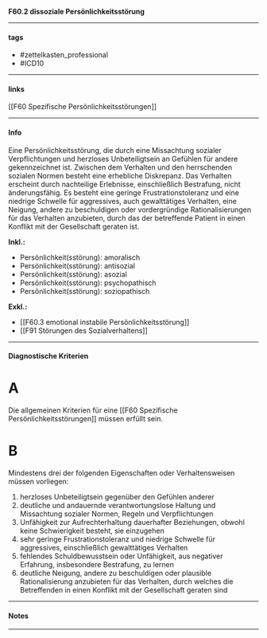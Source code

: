 __F60.2 dissoziale Persönlichkeitsstörung__

___________________________________________
#### tags

- #zettelkasten_professional
- #ICD10 
___________________________________________
#### links

[[F60 Spezifische Persönlichkeitsstörungen]]

___________________________________________
#### Info
Eine Persönlichkeitsstörung, die durch eine Missachtung sozialer Verpflichtungen und herzloses Unbeteiligtsein an Gefühlen für andere gekennzeichnet ist. Zwischen dem Verhalten und den herrschenden sozialen Normen besteht eine erhebliche Diskrepanz. Das Verhalten erscheint durch nachteilige Erlebnisse, einschließlich Bestrafung, nicht änderungsfähig. Es besteht eine geringe Frustrationstoleranz und eine niedrige Schwelle für aggressives, auch gewalttätiges Verhalten, eine Neigung, andere zu beschuldigen oder vordergründige Rationalisierungen für das Verhalten anzubieten, durch das der betreffende Patient in einen Konflikt mit der Gesellschaft geraten ist.

__Inkl.:__
- Persönlichkeit(sstörung): amoralisch  
- Persönlichkeit(sstörung): antisozial  
- Persönlichkeit(sstörung): asozial  
- Persönlichkeit(sstörung): psychopathisch  
- Persönlichkeit(sstörung): soziopathisch

__Exkl.:__
- [[F60.3 emotional instabile Persönlichkeitsstörung]]
- [[F91 Störungen des Sozialverhaltens]]
___________________________________________
#### Diagnostische Kriterien

# A
Die allgemeinen Kriterien für eine [[F60 Spezifische Persönlichkeitsstörungen]] müssen erfüllt sein.

# B 
Mindestens drei der folgenden Eigenschaften oder Verhaltensweisen müssen vorliegen:

1. herzloses Unbeteiligtsein gegenüber den Gefühlen anderer
2. deutliche und andauernde verantwortungslose Haltung und Missachtung sozialer Normen, Regeln und Verpflichtungen
3. Unfähigkeit zur Aufrechterhaltung dauerhafter Beziehungen, obwohl keine Schwierigkeit besteht, sie einzugehen
4. sehr geringe Frustrationstoleranz und niedrige Schwelle für aggressives, einschließlich gewalttätiges Verhalten
5. fehlendes Schuldbewusstsein oder Unfähigkeit, aus negativer Erfahrung, insbesondere Bestrafung, zu lernen 
6. deutliche Neigung, andere zu beschuldigen oder plausible Rationalisierung anzubieten für das Verhalten, durch welches die Betreffenden in einen Konflikt mit der Gesellschaft geraten sind
___________________________________________
#### Notes

___________________________________________

